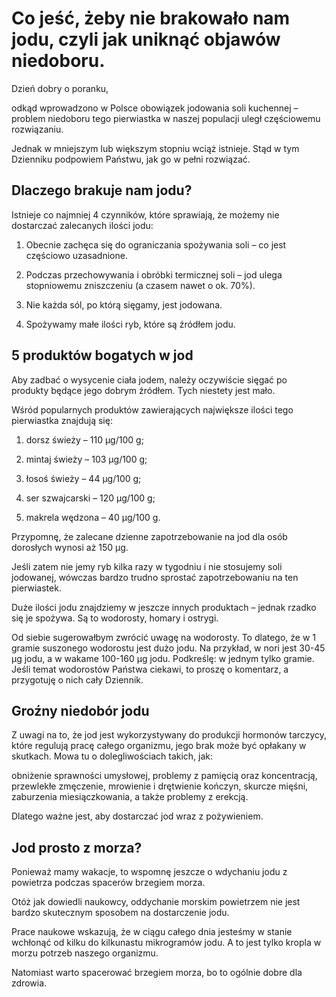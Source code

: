 # Co jeść, żeby nie brakowało nam jodu, czyli jak uniknąć objawów niedoboru.

Dzień dobry o poranku,

odkąd wprowadzono w Polsce obowiązek jodowania soli kuchennej – problem niedoboru tego pierwiastka w naszej populacji uległ częściowemu rozwiązaniu.

Jednak w mniejszym lub większym stopniu wciąż istnieje. Stąd w tym Dzienniku podpowiem Państwu, jak go w pełni rozwiązać.

## Dlaczego brakuje nam jodu?

Istnieje co najmniej 4 czynników, które sprawiają, że możemy nie dostarczać zalecanych ilości jodu:

1. Obecnie zachęca się do ograniczania spożywania soli – co jest częściowo uzasadnione.
1. Podczas przechowywania i obróbki termicznej soli – jod ulega stopniowemu zniszczeniu (a czasem nawet o ok. 70%).

1. Nie każda sól, po którą sięgamy, jest jodowana.

1. Spożywamy małe ilości ryb, które są źródłem jodu.

## 5 produktów bogatych w jod

Aby zadbać o wysycenie ciała jodem, należy oczywiście sięgać po produkty będące jego dobrym źródłem. Tych niestety jest mało.

Wśród popularnych produktów zawierających największe ilości tego pierwiastka znajdują się:

1. dorsz świeży – 110 µg/100 g;

1. mintaj świeży – 103 µg/100 g;

1. łosoś świeży – 44 µg/100 g;

1. ser szwajcarski – 120 µg/100 g;

1. makrela wędzona – 40 µg/100 g.

Przypomnę, że zalecane dzienne zapotrzebowanie na jod dla osób dorosłych wynosi aż 150 µg.

Jeśli zatem nie jemy ryb kilka razy w tygodniu i nie stosujemy soli jodowanej, wówczas bardzo trudno sprostać zapotrzebowaniu na ten pierwiastek.

Duże ilości jodu znajdziemy w jeszcze innych produktach – jednak rzadko się je spożywa. Są to wodorosty, homary i ostrygi.

Od siebie sugerowałbym zwrócić uwagę na wodorosty. To dlatego, że w 1 gramie suszonego wodorostu jest dużo jodu. Na przykład, w nori jest 30-45 µg jodu, a w wakame 100-160 µg jodu. Podkreślę: w jednym tylko gramie. Jeśli temat wodorostów Państwa ciekawi, to proszę o komentarz, a przygotuję o nich cały Dziennik.

## Groźny niedobór jodu

Z uwagi na to, że jod jest wykorzystywany do produkcji hormonów tarczycy, które regulują pracę całego organizmu, jego brak może być opłakany w skutkach. Mowa tu o dolegliwościach takich, jak:

obniżenie sprawności umysłowej, problemy z pamięcią oraz koncentracją, przewlekłe zmęczenie, mrowienie i drętwienie kończyn, skurcze mięśni, zaburzenia miesiączkowania, a także problemy z erekcją.

Dlatego ważne jest, aby dostarczać jod wraz z pożywieniem.

## Jod prosto z morza?

Ponieważ mamy wakacje, to wspomnę jeszcze o wdychaniu jodu z powietrza podczas spacerów brzegiem morza.

Otóż jak dowiedli naukowcy, oddychanie morskim powietrzem nie jest bardzo skutecznym sposobem na dostarczenie jodu.

Prace naukowe wskazują, że w ciągu całego dnia jesteśmy w stanie wchłonąć od kilku do kilkunastu mikrogramów jodu. A to jest tylko kropla w morzu potrzeb naszego organizmu.

Natomiast warto spacerować brzegiem morza, bo to ogólnie dobre dla zdrowia.

